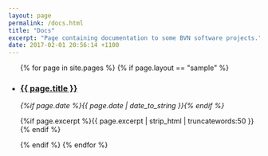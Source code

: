 ```yaml
---
layout: page
permalink: /docs.html
title: "Docs"
excerpt: "Page containing documentation to some BVN software projects."
date: 2017-02-01 20:56:14 +1100
---
```


<ul>
	{% for page in site.pages %}
		{% if page.layout == "sample" %}
			<li class="sampleList">
				<h3>
					<a href="{% if site.baseurl == "/" %}{{ page.url }}{% else %}{{ page.url | prepend: site.baseurl }}{% endif %}" title="{{ page.title }}">{{ page.title }}</a>
					</h3>
					<time datetime="{{ page.date | date_to_xmlschema }}" class="by-line"> <i>{%if page.date %}{{ page.date | date_to_string }}{% endif %}</i> </time>
					<p>{%if page.excerpt %}{{ page.excerpt | strip_html | truncatewords:50 }}{% endif %}</p>
			</li>
		{% endif %}
	{% endfor %}
</ul>
